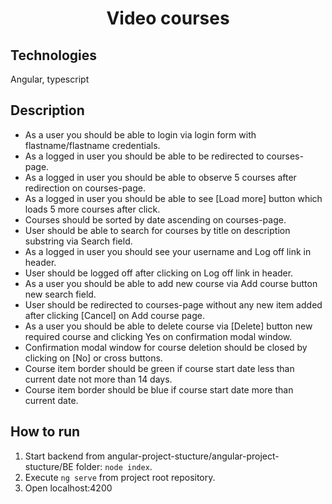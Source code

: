 <h1 align="center">Video courses</h1>

## Technologies
Angular, typescript

## Description
- As a user you should be able to login via login form with flastname/flastname credentials.
- As a logged in user you should be able to be redirected to courses-page.
- As a logged in user you should be able to observe 5 courses after redirection on courses-page.
- As a logged in user you should be able to see [Load more] button which loads 5 more courses after click.
- Courses should be sorted by date ascending on courses-page.
- User should be able to search for courses by title on description substring via Search field.
- As a logged in user you should see your username and Log off link in header.
- User should be logged off after clicking on Log off link in header.
- As a user you should be able to add new course via Add course button new search field.
- User should be redirected to courses-page without any new item added after clicking [Cancel] on Add course page.
- As a user you should be able to delete course via [Delete] button new required course and clicking Yes on confirmation modal window.
- Confirmation modal window for course deletion should be closed by clicking on [No] or cross buttons.
- Course item border should be green if course start date less than current date not more than 14 days.
- Course item border should be blue if course start date more than current date.

## How to run
1. Start backend from angular-project-stucture/angular-project-stucture/BE folder: `node index`.
2. Execute `ng serve` from project root repository.
4. Open localhost:4200
